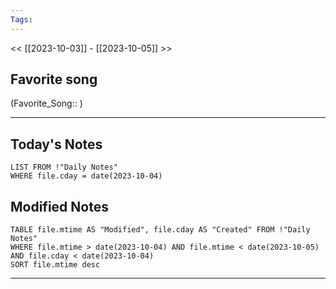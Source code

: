 ```yaml
---
Tags:
---
```

<< [[2023-10-03]] - [[2023-10-05]] >>
## Favorite song
(Favorite_Song:: )

___
## Today's Notes
```dataview
LIST FROM !"Daily Notes"
WHERE file.cday = date(2023-10-04)
```
## Modified Notes
```dataview
TABLE file.mtime AS "Modified", file.cday AS "Created" FROM !"Daily Notes" 
WHERE file.mtime > date(2023-10-04) AND file.mtime < date(2023-10-05) AND file.cday < date(2023-10-04)
SORT file.mtime desc
```
___
